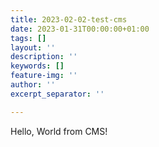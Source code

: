 ```yaml
---
title: 2023-02-02-test-cms
date: 2023-01-31T00:00:00+01:00
tags: []
layout: ''
description: ''
keywords: []
feature-img: ''
author: ''
excerpt_separator: ''

---
```

Hello, World from CMS!